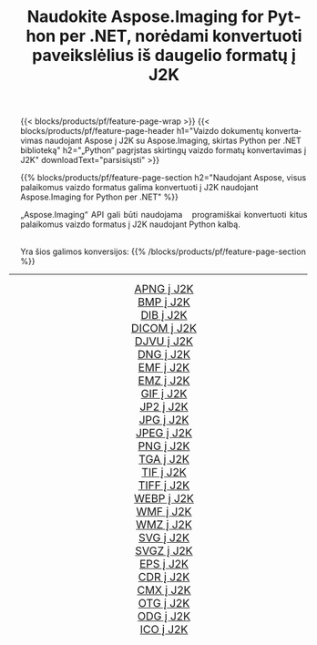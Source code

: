 ﻿---
title: Naudokite Aspose.Imaging for Python per .NET, norėdami konvertuoti paveikslėlius iš daugelio formatų į J2K 
weight: 3920
url: /lt/python-net/conversion/to/j2k 
lang: lt
langdirlevel: 2
locales: zh-hans,ja,it,ru,de,es,fr,nl,id,lt,pl,pt,vi,tr,ko,zh-hant,ar,hi,th,sv,cs,uk,he
description: Galite naudoti Aspose.Imaging for Python per .NET biblioteką, norėdami konvertuoti iš įvairių formatų į J2K
---

{{< blocks/products/pf/feature-page-wrap >}}
{{< blocks/products/pf/feature-page-header h1="Vaizdo dokumentų konvertavimas naudojant Aspose į J2K su Aspose.Imaging, skirtas Python per .NET biblioteką" h2="„Python“ pagrįstas skirtingų vaizdo formatų konvertavimas į J2K" downloadText="parsisiųsti" >}}


{{% blocks/products/pf/feature-page-section  h2="Naudojant Aspose, visus palaikomus vaizdo formatus galima konvertuoti į J2K naudojant Aspose.Imaging for Python per .NET" %}}
<p align=justify>„Aspose.Imaging“ API gali būti naudojama   programiškai konvertuoti kitus palaikomus vaizdo formatus į J2K naudojant Python kalbą.</p>
<br/>
Yra šios galimos konversijos:
{{% /blocks/products/pf/feature-page-section %}}
<div class="container-fluid productfamilypage bg-gray">
    <div class="convertypes bg-gray agp-content section">
        <div class="container">
		<hr style="margin-left:-20px;"/>
		<div class="row other-converters" style="gap: 10px;font-size: 19px;text-align:center;">
		    <div class='col-md-2 other-converter remove-lp remove-rp'><a href="/imaging/lt/python-net/conversion/apng-to-j2k" style="padding:15px;">APNG į J2K</a></div>
<div class='col-md-2 other-converter remove-lp remove-rp'><a href="/imaging/lt/python-net/conversion/bmp-to-j2k" style="padding:15px;">BMP į J2K</a></div>
<div class='col-md-2 other-converter remove-lp remove-rp'><a href="/imaging/lt/python-net/conversion/dib-to-j2k" style="padding:15px;">DIB į J2K</a></div>
<div class='col-md-2 other-converter remove-lp remove-rp'><a href="/imaging/lt/python-net/conversion/dicom-to-j2k" style="padding:15px;">DICOM į J2K</a></div>
<div class='col-md-2 other-converter remove-lp remove-rp'><a href="/imaging/lt/python-net/conversion/djvu-to-j2k" style="padding:15px;">DJVU į J2K</a></div>
<div class='col-md-2 other-converter remove-lp remove-rp'><a href="/imaging/lt/python-net/conversion/dng-to-j2k" style="padding:15px;">DNG į J2K</a></div>
<div class='col-md-2 other-converter remove-lp remove-rp'><a href="/imaging/lt/python-net/conversion/emf-to-j2k" style="padding:15px;">EMF į J2K</a></div>
<div class='col-md-2 other-converter remove-lp remove-rp'><a href="/imaging/lt/python-net/conversion/emz-to-j2k" style="padding:15px;">EMZ į J2K</a></div>
<div class='col-md-2 other-converter remove-lp remove-rp'><a href="/imaging/lt/python-net/conversion/gif-to-j2k" style="padding:15px;">GIF į J2K</a></div>
<div class='col-md-2 other-converter remove-lp remove-rp'><a href="/imaging/lt/python-net/conversion/jp2-to-j2k" style="padding:15px;">JP2 į J2K</a></div>
<div class='col-md-2 other-converter remove-lp remove-rp'><a href="/imaging/lt/python-net/conversion/jpg-to-j2k" style="padding:15px;">JPG į J2K</a></div>
<div class='col-md-2 other-converter remove-lp remove-rp'><a href="/imaging/lt/python-net/conversion/jpeg-to-j2k" style="padding:15px;">JPEG į J2K</a></div>
<div class='col-md-2 other-converter remove-lp remove-rp'><a href="/imaging/lt/python-net/conversion/png-to-j2k" style="padding:15px;">PNG į J2K</a></div>
<div class='col-md-2 other-converter remove-lp remove-rp'><a href="/imaging/lt/python-net/conversion/tga-to-j2k" style="padding:15px;">TGA į J2K</a></div>
<div class='col-md-2 other-converter remove-lp remove-rp'><a href="/imaging/lt/python-net/conversion/tif-to-j2k" style="padding:15px;">TIF į J2K</a></div>
<div class='col-md-2 other-converter remove-lp remove-rp'><a href="/imaging/lt/python-net/conversion/tiff-to-j2k" style="padding:15px;">TIFF į J2K</a></div>
<div class='col-md-2 other-converter remove-lp remove-rp'><a href="/imaging/lt/python-net/conversion/webp-to-j2k" style="padding:15px;">WEBP į J2K</a></div>
<div class='col-md-2 other-converter remove-lp remove-rp'><a href="/imaging/lt/python-net/conversion/wmf-to-j2k" style="padding:15px;">WMF į J2K</a></div>
<div class='col-md-2 other-converter remove-lp remove-rp'><a href="/imaging/lt/python-net/conversion/wmz-to-j2k" style="padding:15px;">WMZ į J2K</a></div>
<div class='col-md-2 other-converter remove-lp remove-rp'><a href="/imaging/lt/python-net/conversion/svg-to-j2k" style="padding:15px;">SVG į J2K</a></div>
<div class='col-md-2 other-converter remove-lp remove-rp'><a href="/imaging/lt/python-net/conversion/svgz-to-j2k" style="padding:15px;">SVGZ į J2K</a></div>
<div class='col-md-2 other-converter remove-lp remove-rp'><a href="/imaging/lt/python-net/conversion/eps-to-j2k" style="padding:15px;">EPS į J2K</a></div>
<div class='col-md-2 other-converter remove-lp remove-rp'><a href="/imaging/lt/python-net/conversion/cdr-to-j2k" style="padding:15px;">CDR į J2K</a></div>
<div class='col-md-2 other-converter remove-lp remove-rp'><a href="/imaging/lt/python-net/conversion/cmx-to-j2k" style="padding:15px;">CMX į J2K</a></div>
<div class='col-md-2 other-converter remove-lp remove-rp'><a href="/imaging/lt/python-net/conversion/otg-to-j2k" style="padding:15px;">OTG į J2K</a></div>
<div class='col-md-2 other-converter remove-lp remove-rp'><a href="/imaging/lt/python-net/conversion/odg-to-j2k" style="padding:15px;">ODG į J2K</a></div>
<div class='col-md-2 other-converter remove-lp remove-rp'><a href="/imaging/lt/python-net/conversion/ico-to-j2k" style="padding:15px;">ICO į J2K</a></div>
                </div>
        </div>
    </div>
</div>
<br/>

